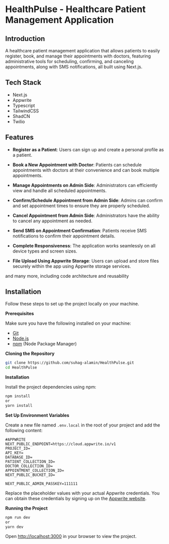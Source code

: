 # HealthPulse - Healthcare Patient Management Application

## Introduction

A healthcare patient management application that allows patients to easily register, book, and manage their appointments with doctors, featuring administrative tools for scheduling, confirming, and canceling appointments, along with SMS notifications, all built using Next.js.

## Tech Stack

- Next.js
- Appwrite
- Typescript
- TailwindCSS
- ShadCN
- Twilio

## Features

- **Register as a Patient**: Users can sign up and create a personal profile as a patient.

- **Book a New Appointment with Doctor**: Patients can schedule appointments with doctors at their convenience and can book multiple appointments.

- **Manage Appointments on Admin Side**: Administrators can efficiently view and handle all scheduled appointments.

- **Confirm/Schedule Appointment from Admin Side**: Admins can confirm and set appointment times to ensure they are properly scheduled.

- **Cancel Appointment from Admin Side**: Administrators have the ability to cancel any appointment as needed.

- **Send SMS on Appointment Confirmation**: Patients receive SMS notifications to confirm their appointment details.

- **Complete Responsiveness**: The application works seamlessly on all device types and screen sizes.

- **File Upload Using Appwrite Storage**: Users can upload and store files securely within the app using Appwrite storage services.

and many more, including code architecture and reusability

## Installation

Follow these steps to set up the project locally on your machine.

**Prerequisites**

Make sure you have the following installed on your machine:

- [Git](https://git-scm.com/)
- [Node.js](https://nodejs.org/en)
- [npm](https://www.npmjs.com/) (Node Package Manager)

**Cloning the Repository**

```bash
git clone https://github.com/suhag-alamin/HealthPulse.git
cd HealthPulse
```

**Installation**

Install the project dependencies using npm:

```bash
npm install
or
yarn install
```

**Set Up Environment Variables**

Create a new file named `.env.local` in the root of your project and add the following content:

```env
#APPWRITE
NEXT_PUBLIC_ENDPOINT=https://cloud.appwrite.io/v1
PROJECT_ID=
API_KEY=
DATABASE_ID=
PATIENT_COLLECTION_ID=
DOCTOR_COLLECTION_ID=
APPOINTMENT_COLLECTION_ID=
NEXT_PUBLIC_BUCKET_ID=

NEXT_PUBLIC_ADMIN_PASSKEY=111111
```

Replace the placeholder values with your actual Appwrite credentials. You can obtain these credentials by signing up on the [Appwrite website](https://appwrite.io/).

**Running the Project**

```bash
npm run dev
or
yarn dev
```

Open [http://localhost:3000](http://localhost:3000) in your browser to view the project.
